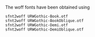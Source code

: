 The woff fonts have been obtained using

    sfnt2woff URWGothic-Book.otf 
    sfnt2woff URWGothic-BookOblique.otf 
    sfnt2woff URWGothic-Demi.otf 
    sfnt2woff URWGothic-DemiOblique.otf 
